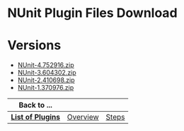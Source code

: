 
NUnit Plugin Files Download
===========================

# Versions

- [NUnit-4.752916.zip](https://raw.githubusercontent.com/UrbanCode/IBM-UCB-PLUGINS/main/files/NUnit/NUnit-4.752916.zip)
- [NUnit-3.604302.zip](https://raw.githubusercontent.com/UrbanCode/IBM-UCB-PLUGINS/main/files/NUnit/NUnit-3.604302.zip)
- [NUnit-2.410698.zip](https://raw.githubusercontent.com/UrbanCode/IBM-UCB-PLUGINS/main/files/NUnit/NUnit-2.410698.zip)
- [NUnit-1.370976.zip](https://raw.githubusercontent.com/UrbanCode/IBM-UCB-PLUGINS/main/files/NUnit/NUnit-1.370976.zip)

|Back to ...|||
| :---: | :---: | :---: |
|[**List of Plugins**](../../index.md)|[Overview](./overview.md)|[Steps](./steps.md)|

